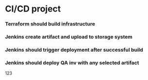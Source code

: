 # CI/CD project

### Terraform should build infrastructure
### Jenkins create artifact and upload to storage system
### Jenkins should trigger deployment after successful build
### Jenkins should deploy QA inv with any selected artifact

123
